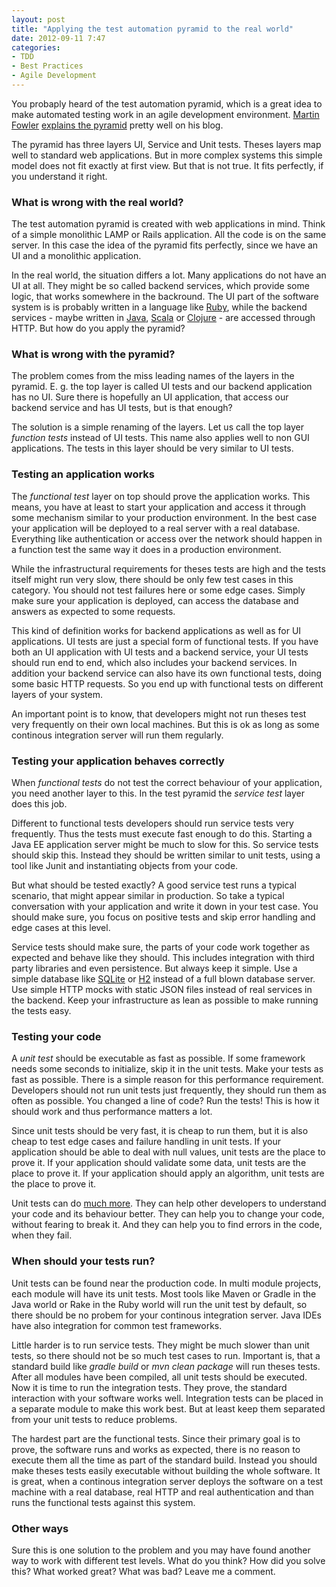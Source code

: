 ```yaml
---
layout: post
title: "Applying the test automation pyramid to the real world"
date: 2012-09-11 7:47
categories:
- TDD
- Best Practices
- Agile Development
---
```


You probaply heard of the test automation pyramid, which is a great
idea to make automated testing work in an agile development
environment. [Martin Fowler](https://twitter.com/martinfowler)
[explains the pyramid](http://martinfowler.com/bliki/TestPyramid.html)
pretty well on his blog.

The pyramid has three layers UI, Service and Unit tests. Theses layers
map well to standard web applications.  But in more complex systems
this simple model does not fit exactly at first view. But that is not
true. It fits perfectly, if you understand it right.

### What is wrong with the real world?

The test automation pyramid is created with web applications in
mind. Think of a simple monolithic LAMP or Rails application. All the
code is on the same server. In this case the idea of the pyramid fits
perfectly, since we have an UI and a monolithic application.

In the real world, the situation differs a lot. Many applications do
not have an UI at all. They might be so called backend services, which
provide some logic, that works somewhere in the backround. The UI part
of the software system is is probably written in a language like
[Ruby](http://www.ruby-lang.org), while the backend services - maybe
written in [Java](http://openjdk.java.net),
[Scala](http://www.scala-lang.org) or [Clojure](http://clojure.org) -
are accessed through HTTP. But how do you apply the pyramid?

### What is wrong with the pyramid?

The problem comes from the miss leading names of the layers in the
pyramid. E. g. the top layer is called UI tests and our backend
application has no UI. Sure there is hopefully an UI application, that
access our backend service and has UI tests, but is that enough?

The solution is a simple renaming of the layers. Let us call the top
layer _function tests_ instead of UI tests. This name also applies well
to non GUI applications. The tests in this layer should be very
similar to UI tests.

### Testing an application works

The _functional test_ layer on top should prove the application
works. This means, you have at least to start your application
and access it through some mechanism similar to your production
environment. In the best case your application will be deployed to a
real server with a real database. Everything like authentication or
access over the network should happen in a function test the same way
it does in a production environment.

While the infrastructural requirements for theses tests are high and
the tests itself might run very slow, there should be only few test
cases in this category. You should not test failures here or some edge
cases. Simply make sure your application is deployed, can access the
database and answers as expected to some requests.

This kind of definition works for backend applications as well as for
UI applications. UI tests are just a special form of functional
tests. If you have both an UI application with UI tests and a backend
service, your UI tests should run end to end, which also includes your
backend services. In addition your backend service can also have its
own functional tests, doing some basic HTTP requests. So you end up
with functional tests on different layers of your system.

An important point is to know, that developers might not run theses
test very frequently on their own local machines. But this is ok as
long as some continous integration server will run them regularly.

### Testing your application behaves correctly

When _functional tests_ do not test the correct behaviour of your
application, you need another layer to this. In the test pyramid the
_service test_ layer does this job.

Different to functional tests developers should run service tests very
frequently. Thus the tests must execute fast enough to do
this. Starting a Java EE application server might be much to slow for
this. So service tests should skip this. Instead they should be
written similar to unit tests, using a tool like Junit and
instantiating objects from your code.

But what should be tested exactly? A good service test runs a
typical scenario, that might appear similar in production. So take a
typical conversation with your application and write it down in your
test case. You should make sure, you focus on positive tests and skip
error handling and edge cases at this level.

Service tests should make sure, the parts of your code work together
as expected and behave like they should. This includes integration
with third party libraries and even persistence. But always keep it
simple. Use a simple database like [SQLite](http://www.sqlite.org) or
[H2](http://www.h2database.com) instead of a full blown database
server. Use simple HTTP mocks with static JSON files instead of real
services in the backend. Keep your infrastructure as lean as possible
to make running the tests easy.

### Testing your code

A _unit test_ should be executable as fast as possible. If some
framework needs some seconds to initialize, skip it in the unit
tests. Make your tests as fast as possible. There is a simple reason
for this performance requirement. Developers should not run unit tests
just frequently, they should run them as often as possible. You
changed a line of code? Run the tests! This is how it should work and
thus performance matters a lot.

Since unit tests should be very fast, it is cheap to run them, but it
is also cheap to test edge cases and failure handling in unit
tests. If your application should be able to deal with null values,
unit tests are the place to prove it. If your application should
validate some data, unit tests are the place to prove it. If your
application should apply an algorithm, unit tests are the place to
prove it.

Unit tests can do
[much more](/blog/2012/08/31/dont-miss-to-write-good-unit-tests/). They
can help other developers to understand your code and its behaviour
better. They can help you to change your code, without fearing to
break it. And they can help you to find errors in the code, when they
fail.

### When should your tests run?

Unit tests can be found near the production code. In multi module
projects, each module will have its unit tests. Most tools like Maven
or Gradle in the Java world or Rake in the Ruby world will run the
unit test by default, so there should be no probem for your continous
integration server. Java IDEs have also integration for common test
frameworks.

Little harder is to run service tests. They might be much slower than
unit tests, so there should not be so much test cases to
run. Important is, that a standard build like _gradle build_ or _mvn
clean package_ will run theses tests. After all modules have been
compiled, all unit tests should be executed. Now it is time to run the
integration tests. They prove, the standard interaction with your
software works well. Integration tests can be placed in a separate
module to make this work best. But at least keep them separated from
your unit tests to reduce problems.

The hardest part are the functional tests. Since their primary goal is
to prove, the software runs and works as expected, there is no reason
to execute them all the time as part of the standard build. Instead
you should make theses tests easily executable without building the
whole software. It is great, when a continous integration server
deploys the software on a test machine with a real database, real HTTP
and real authentication and than runs the functional tests against
this system.

### Other ways

Sure this is one solution to the problem and you may have found
another way to work with different test levels. What do you think?
How did you solve this? What worked great? What was bad? Leave me a
comment.
